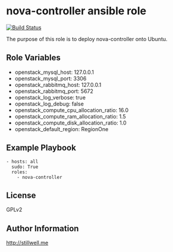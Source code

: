 nova-controller ansible role
============================

[![Build Status](https://travis-ci.org/marklee77/ansible-role-nova-controller.svg?branch=master)](https://travis-ci.org/marklee77/ansible-role-nova-controller)

The purpose of this role is to deploy nova-controller onto Ubuntu. 

Role Variables
--------------

- openstack_mysql_host: 127.0.0.1
- openstack_mysql_port: 3306
- openstack_rabbitmq_host: 127.0.0.1
- openstack_rabbitmq_port: 5672
- openstack_log_verbose: true
- openstack_log_debug: false
- openstack_compute_cpu_allocation_ratio: 16.0
- openstack_compute_ram_allocation_ratio: 1.5
- openstack_compute_disk_allocation_ratio: 1.0
- openstack_default_region: RegionOne

Example Playbook
-------------------------

    - hosts: all
      sudo: True
      roles:
        - nova-controller

License
-------

GPLv2

Author Information
------------------

http://stillwell.me

